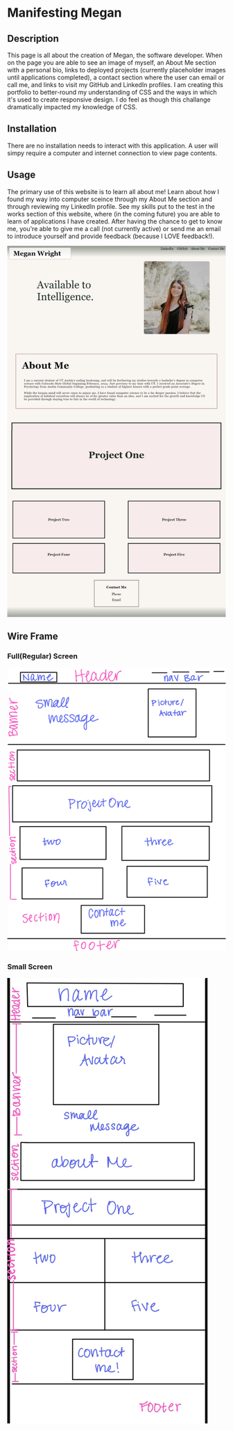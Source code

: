 # Manifesting Megan

## Description

This page is all about the creation of Megan, the software developer. When on the page you are able to see an image of myself, an About Me section with a personal bio, links to deployed projects (currently placeholder images until applications completed), a contact section where the user can email or call me, and links to visit my GitHub and LinkedIn profiles. I am creating this portfolio to better-round my understanding of CSS and the ways in which it's used to create responsive design. I do feel as though this challange dramatically impacted my knowledge of CSS.


## Installation

There are no installation needs to interact with this application. A user will simpy require a computer and internet connection to view page contents. 

## Usage

The primary use of this website is to learn all about me! Learn about how I found my way into computer sceince through my About Me section and through reviewing my LinkedIn profile. See my skills put to the test in the works section of this website, where (in the coming future) you are able to learn of applications I have created. After having the chance to get to know me, you're able to give me a call (not currently active) or send me an email to introduce yourself and provide feedback (because I LOVE feedback!).

![Full Page on Laptop Screen](./assets/images/page.png)

## Wire Frame

### Full(Regular) Screen

![Wire Frame for regular sized screen](./assets/images/wireframe-full.jpg)

### Small Screen

![Wire Frame for Small screen](./assets/images/wireframe-small.jpg)
